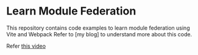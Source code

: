# Learn Module Federation

This repository contains code examples to learn module federation using Vite and Webpack
Refer to [my blog] to understand more about this code.

Refer [this video](https://www.youtube.com/watch?v=t-nchkL9yIg&t=1302s)